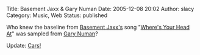 Title: Basement Jaxx & Gary Numan
Date: 2005-12-08 20:02
Author: slacy
Category: Music, Web
Status: published

Who knew the baseline from [Basement
Jaxx's](http://www.basementjaxx.co.uk/) song "[Where's Your Head
At](http://boss.streamos.com/wmedia/astralwerks/basementjaxx/wheres_your_head_at_100.asx)"
was sampled from [Gary
Numan](http://www.google.com/url?sa=t&ct=res&cd=12&url=http%3A//www.bbc.co.uk/music/profiles/numangary.shtml&ei=d_OYQ6LIIKHGoALJy7CSDw&sig2=nQ_IQIT9V41s2MKv_dC9OQ)?

Update:
[Cars!](http://video.google.com/videoplay?docid=-6593253909585524706)
